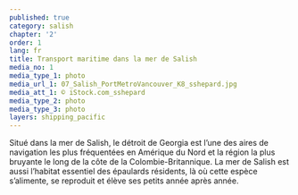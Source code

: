 ```yaml
---
published: true
category: salish
chapter: '2'
order: 1
lang: fr
title: Transport maritime dans la mer de Salish
media_no: 1
media_type_1: photo
media_url_1: 07_Salish_PortMetroVancouver_K8_sshepard.jpg
media_att_1: © iStock.com_sshepard
media_type_2: photo
media_type_3: photo
layers: shipping_pacific
---
```


Situé dans la mer de Salish, le détroit de Georgia est l’une des aires de navigation les plus fréquentées en Amérique du Nord et la région la plus bruyante le long de la côte de la Colombie-Britannique. La mer de Salish est aussi l’habitat essentiel des épaulards résidents, là où cette espèce s’alimente, se reproduit et élève ses petits année après année.

